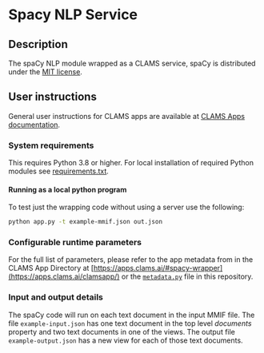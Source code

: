 # Spacy NLP Service


## Description

The spaCy NLP module wrapped as a CLAMS service, spaCy is distributed under the [MIT license](https://github.com/explosion/spaCy/blob/master/LICENSE).


## User instructions

General user instructions for CLAMS apps are available at [CLAMS Apps documentation](https://apps.clams.ai/clamsapp).

### System requirements

This requires Python 3.8 or higher. For local installation of required Python modules see [requirements.txt](requirements.txt).

#### Running as a local python program

To test just the wrapping code without using a server use the following:

```bash
python app.py -t example-mmif.json out.json
```

### Configurable runtime parameters

For the full list of parameters, please refer to the app metadata from in the CLAMS App Directory at [https://apps.clams.ai/#spacy-wrapper](https://apps.clams.ai/clamsapp/) or the [`metadata.py`](metadata.py) file in this repository.

### Input and output details

The spaCy code will run on each text document in the input MMIF file. The file `example-input.json` has one text document in the top level *documents* property and two text documents in one of the views. The output file `example-output.json` has a new view for each of those text documents.
